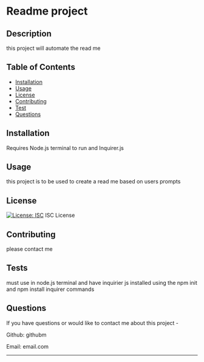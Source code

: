 # Readme project
    
## Description 
    
this project will automate the read me
    
## Table of Contents 
          
  * [Installation](#installation)
  * [Usage](#usage)
  * [License](#license)
  * [Contributing](#contributing)
  * [Test](#tests)
  * [Questions](#questions)
      
      
## Installation
      
Requires Node.js terminal to run and Inquirer.js
     

## Usage 
      
this project is to be used to create a read me based on users prompts
      
      
## License

[![License: ISC](https://img.shields.io/badge/License-ISC-blue.svg)](https://opensource.org/licenses/ISC) ISC License

      
## Contributing
      
please contact me 

      
## Tests
      
must use in node.js terminal and have inquirier js installed using the npm init and npm install inquirer commands


## Questions
      
If you have questions or would like to contact me about this project - 

Github: githubm

Email: email.com
      
      
---
